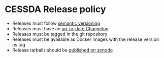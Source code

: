 # CESSDA Release policy

* Releases must follow [semantic versioning](https://semver.org/)
* Releases must have an [up-to-date Changelog](https://technical-reference.readthedocs.io/en/v0.1/developer-guidelines/06-changelog.html)
* Releases must be tagged in the git repository
* Releases must be available as Docker images with the release version as tag
* Release tarballs should be [published on zenodo](publishing.md)

